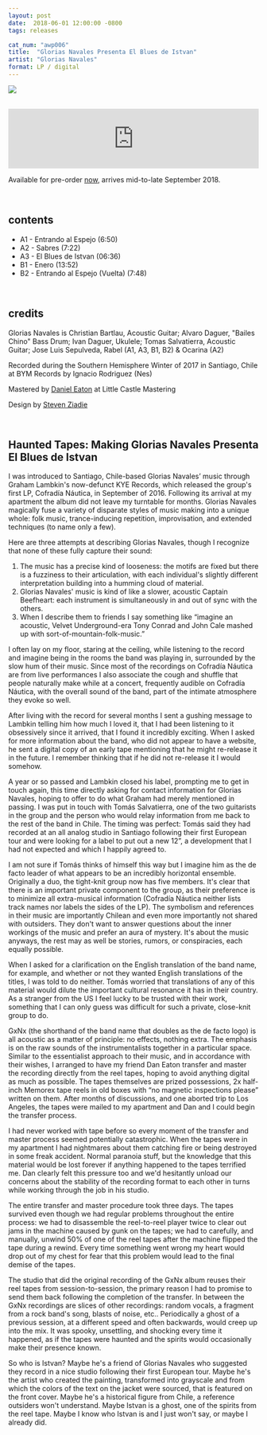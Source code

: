 ```yaml
---
layout: post
date:  2018-06-01 12:00:00 -0800
tags: releases

cat_num: "awp006"
title:  "Glorias Navales Presenta El Blues de Istvan"
artist: "Glorias Navales"
format: LP / digital
---
```


![](https://awavepress.com/assets/gxnx_cover_4web.jpg)

<br/>

<iframe style="border: 0; width: 100%; height: 120px;" src="https://bandcamp.com/EmbeddedPlayer/album=4238493971/size=large/bgcol=ffffff/linkcol=333333/tracklist=false/artwork=small/transparent=true/" seamless></iframe>

<br/>

Available for pre-order [now](https://awavepress.bandcamp.com/album/glorias-navales-presenta-el-blues-de-istvan), arrives mid-to-late September 2018.

<br/>

## contents

* A1 - Entrando al Espejo (6:50)
* A2 - Sabres (7:22)
* A3 - El Blues de Istvan (06:36)
* B1 - Enero (13:52)
* B2 - Entrando al Espejo (Vuelta) (7:48)

<br/>

## credits

Glorias Navales is Christian Bartlau, Acoustic Guitar; Alvaro Daguer, "Bailes Chino" Bass Drum; Ivan Daguer, Ukulele; Tomas Salvatierra, Acoustic Guitar; Jose Luis Sepulveda, Rabel (A1, A3, B1, B2) & Ocarina (A2)

Recorded during the Southern Hemisphere Winter of 2017 in Santiago, Chile at BYM Records by Ignacio Rodriguez (Nes)

Mastered by [Daniel Eaton](https://danielcastledine.com/) at Little Castle Mastering

Design by [Steven Ziadie](https://s-ziadie.com/)

<br/>

## Haunted Tapes: Making Glorias Navales Presenta El Blues de Istvan

I was introduced to Santiago, Chile-based Glorias Navales’ music through Graham Lambkin's now-defunct KYE Records, which released the group's first LP, Cofradía Náutica, in September of 2016. Following its arrival at my apartment the album did not leave my turntable for months. Glorias Navales magically fuse a variety of disparate styles of music making into a unique whole: folk music, trance-inducing repetition, improvisation, and extended techniques (to name only a few).

Here are three attempts at describing Glorias Navales, though I recognize that none of these fully capture their sound:

1. The music has a precise kind of looseness: the motifs are fixed but there is a fuzziness to their articulation, with each individual's slightly different interpretation building into a humming cloud of material.
2. Glorias Navales' music is kind of like a slower, acoustic Captain Beefheart: each instrument is simultaneously in and out of sync with the others.
3. When I describe them to friends I say something like “imagine an acoustic, Velvet Underground-era Tony Conrad and John Cale mashed up with sort-of-mountain-folk-music.”

I often lay on my floor, staring at the ceiling, while listening to the record and imagine being in the rooms the band was playing in, surrounded by the slow hum of their music. Since most of the recordings on Cofradía Náutica are from live performances I also associate the cough and shuffle that people naturally make while at a concert, frequently audible on Cofradía Náutica, with the overall sound of the band, part of the intimate atmosphere they evoke so well.

After living with the record for several months I sent a gushing message to Lambkin telling him how much I loved it, that I had been listening to it obsessively since it arrived, that I found it incredibly exciting. When I asked for more information about the band, who did not appear to have a website, he sent a digital copy of an early tape mentioning that he might re-release it in the future. I remember thinking that if he did not re-release it I would somehow.

A year or so passed and Lambkin closed his label, prompting me to get in touch again, this time directly asking for contact information for Glorias Navales, hoping to offer to do what Graham had merely mentioned in passing. I was put in touch with Tomás Salvatierra, one of the two guitarists in the group and the person who would relay information from me back to the rest of the band in Chile. The timing was perfect: Tomás said they had recorded at an all analog studio in Santiago following their first European tour and were looking for a label to put out a new 12”, a development that I had not expected and which I happily agreed to.

I am not sure if Tomás thinks of himself this way but I imagine him as the de facto leader of what appears to be an incredibly horizontal ensemble. Originally a duo, the tight-knit group now has five members. It's clear that there is an important private component to the group, as their preference is to minimize all extra-musical information (Cofradía Náutica neither lists track names nor labels the sides of the LP). The symbolism and references in their music are importantly Chilean and even more importantly not shared with outsiders. They don't want to answer questions about the inner workings of the music and prefer an aura of mystery. It's about the music anyways, the rest may as well be stories, rumors, or conspiracies, each equally possible.

When I asked for a clarification on the English translation of the band name, for example, and whether or not they wanted English translations of the titles, I was told to do neither. Tomás worried that translations of any of this material would dilute the important cultural resonance it has in their country. As a stranger from the US I feel lucky to be trusted with their work, something that I can only guess was difficult for such a private, close-knit group to do.

GxNx (the shorthand of the band name that doubles as the de facto logo) is all acoustic as a matter of principle: no effects, nothing extra. The emphasis is on the raw sounds of the instrumentalists together in a particular space. Similar to the essentialist approach to their music, and in accordance with their wishes, I arranged to have my friend Dan Eaton transfer and master the recording directly from the reel tapes, hoping to avoid anything digital as much as possible. The tapes themselves are prized possessions, 2x half-inch Memorex tape reels in old boxes with “no magnetic inspections please” written on them. After months of discussions, and one aborted trip to Los Angeles, the tapes were mailed to my apartment and Dan and I could begin the transfer process.

I had never worked with tape before so every moment of the transfer and master process seemed potentially catastrophic. When the tapes were in my apartment I had nightmares about them catching fire or being destroyed in some freak accident. Normal paranoia stuff, but the knowledge that this material would be lost forever if anything happened to the tapes terrified me. Dan clearly felt this pressure too and we'd hesitantly unload our concerns about the stability of the recording format to each other in turns while working through the job in his studio.

The entire transfer and master procedure took three days. The tapes survived even though we had regular problems throughout the entire process: we had to disassemble the reel-to-reel player twice to clear out jams in the machine caused by gunk on the tapes; we had to carefully, and manually, unwind 50% of one of the reel tapes after the machine flipped the tape during a rewind. Every time something went wrong my heart would drop out of my chest for fear that this problem would lead to the final demise of the tapes.

The studio that did the original recording of the GxNx album reuses their reel tapes from session-to-session, the primary reason I had to promise to send them back following the completion of the transfer. In between the GxNx recordings are slices of other recordings: random vocals, a fragment from a rock band's song, blasts of noise, etc.. Periodically a ghost of a previous session, at a different speed and often backwards, would creep up into the mix. It was spooky, unsettling, and shocking every time it happened, as if the tapes were haunted and the spirits would occasionally make their presence known.

So who is Istvan? Maybe he's a friend of Glorias Navales who suggested they record in a nice studio following their first European tour. Maybe he's the artist who created the painting, transformed into grayscale and from which the colors of the text on the jacket were sourced, that is featured on the front cover. Maybe he's a historical figure from Chile, a reference outsiders won't understand. Maybe Istvan is a ghost, one of the spirits from the reel tape. Maybe I know who Istvan is and I just won't say, or maybe I already did.
